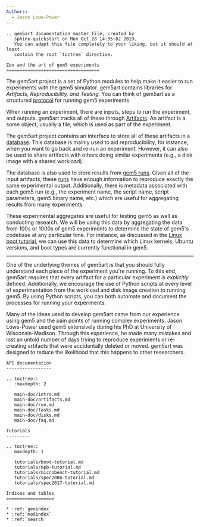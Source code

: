 ```yaml
---
Authors:
  - Jason Lowe-Power
---
```


```eval_rst
.. gem5art documentation master file, created by
   sphinx-quickstart on Mon Oct 28 14:35:02 2019.
   You can adapt this file completely to your liking, but it should at least
   contain the root `toctree` directive.

Zen and the art of gem5 experiments
===================================
```

The gem5art project is a set of Python modules to help make it easier to run experiments with the gem5 simulator.
gem5art contains libraries for *Artifacts, Reproducibility, and Testing.*
You can think of gem5art as a structured [protocol](https://en.wikipedia.org/wiki/Protocol_(science)) for running gem5 experiments

When running an experiment, there are inputs, steps to run the experiment, and outputs.
gem5art tracks all of these through [Artifacts](main-doc/artifacts).
An artifact is a some object, usually a file, which is used as part of the experiment.

The gem5art project contains an interface to store all of these artifacts in a [database](artifacts.html#artifactdb).
This database is mainly used to aid reproducibility, for instance, when you want to go back and re-run an experiment.
However, it can also be used to share artifacts with others doing similar experiments (e.g., a disk image with a shared workload).

The database is also used to store results from [gem5 runs](main-doc/run).
Given all of the input artifacts, these [runs](run.html#runs-api-documentation) have enough information to reproduce exactly the same experimental output.
Additionally, there is metadata associated with each gem5 run (e.g., the experiment name, the script name, script parameters, gem5 binary name, etc.) which are useful for aggregating results from many experiments.

These experimental aggregates are useful for testing gem5 as well as conducting research.
We will be using this data by aggregating the data from 100s or 1000s of gem5 experiments to determine the state of gem5's codebase at any particular time.
For instance, as discussed in the [Linux boot tutorial](tutorials/boot-tutorial), we can use this data to determine which Linux kernels, Ubuntu versions, and boot types are currently functional in gem5.

----

One of the underlying themes of gem5art is that you should fully understand each piece of the experiment you're running.
To this end, gem5art requires that every artifact for a particular experiment is *explicitly* defined.
Additionally, we encourage the use of Python scripts at every level of experimentation from the workload and disk image creation to running gem5.
By using Python scripts, you can both automate and document the processes for running your experiments.

Many of the ideas used to develop gem5art came from our experience using gem5 and the pain points of running complex experiments.
Jason Lowe-Power used gem5 extensively during his PhD at University of Wisconsin-Madison.
Through this experience, he made many mistakes and lost an untold number of days trying to reproduce experiments or re-creating artifacts that were accidentally deleted or moved.
gem5art was designed to reduce the likelihood that this happens to other researchers.



```eval_rst
API documentation
-----------------

.. toctree::
   :maxdepth: 2

   main-doc/intro.md
   main-doc/artifacts.md
   main-doc/run.md
   main-doc/tasks.md
   main-doc/disks.md
   main-doc/faq.md

Tutorials
---------

.. toctree::
   maxdepth: 1

   tutorials/boot-tutorial.md
   tutorials/npb-tutorial.md
   tutorials/microbench-tutorial.md
   tutorials/spec2006-tutorial.md
   tutorials/spec2017-tutorial.md

Indices and tables
==================

* :ref:`genindex`
* :ref:`modindex`
* :ref:`search`
```

